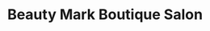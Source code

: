 ---
title: "Beauty Mark Boutique Salon"
url: /wauwatosa/beauty-mark-boutique-salon/
shop: beauty
---